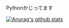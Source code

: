 Pythonかじってます  
  
[![Anurag's github stats](https://github-readme-stats.vercel.app/api/top-langs/?username=0kq-github&theme=tokyonight)](https://github.com/anuraghazra/github-readme-stats)
